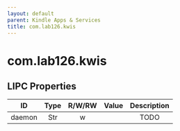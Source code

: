 ```yaml
---
layout: default
parent: Kindle Apps & Services
title: com.lab126.kwis
---
```


# com.lab126.kwis

## LIPC Properties

| ID     | Type | R/W/RW | Value | Description |
|:------:|:----:|:------:|:-----:|:-----------:|
| daemon | Str  | w      |       | TODO        |